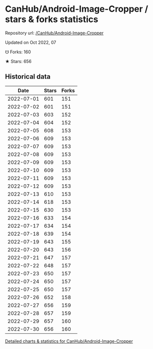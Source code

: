 # CanHub/Android-Image-Cropper / stars & forks statistics

Repository url: [/CanHub/Android-Image-Cropper](https://github.com/CanHub/Android-Image-Cropper)

Updated on Oct 2022, 07

☋ Forks: 160

★ Stars: 656

## Historical data
| Date | Stars | Forks |
|------|-------|-------|
| 2022-07-01 | 601 | 151 | 
| 2022-07-02 | 601 | 151 | 
| 2022-07-03 | 603 | 152 | 
| 2022-07-04 | 604 | 152 | 
| 2022-07-05 | 608 | 153 | 
| 2022-07-06 | 609 | 153 | 
| 2022-07-07 | 609 | 153 | 
| 2022-07-08 | 609 | 153 | 
| 2022-07-09 | 609 | 153 | 
| 2022-07-10 | 609 | 153 | 
| 2022-07-11 | 609 | 153 | 
| 2022-07-12 | 609 | 153 | 
| 2022-07-13 | 610 | 153 | 
| 2022-07-14 | 618 | 153 | 
| 2022-07-15 | 630 | 153 | 
| 2022-07-16 | 633 | 154 | 
| 2022-07-17 | 634 | 154 | 
| 2022-07-18 | 639 | 154 | 
| 2022-07-19 | 643 | 155 | 
| 2022-07-20 | 643 | 156 | 
| 2022-07-21 | 647 | 157 | 
| 2022-07-22 | 648 | 157 | 
| 2022-07-23 | 650 | 157 | 
| 2022-07-24 | 650 | 157 | 
| 2022-07-25 | 650 | 157 | 
| 2022-07-26 | 652 | 158 | 
| 2022-07-27 | 656 | 159 | 
| 2022-07-28 | 657 | 159 | 
| 2022-07-29 | 657 | 160 | 
| 2022-07-30 | 656 | 160 | 


[Detailed charts & statistics for CanHub/Android-Image-Cropper](https://reviewgithub.com/rep/CanHub/Android-Image-Cropper)
